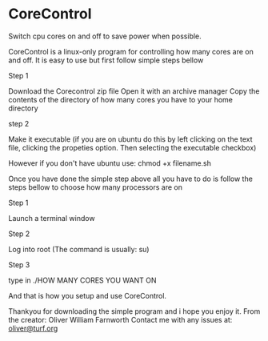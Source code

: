 # CoreControl
Switch cpu cores on and off to save power when possible.

CoreControl is a linux-only program for controlling how many cores are on and off. It is easy to use but first follow simple steps bellow


Step 1

Download the Corecontrol zip file
Open it with an archive manager
Copy the contents of the directory of how many cores you have to your home directory

step 2

Make it executable (if you are on ubuntu do this by left clicking on the text file, clicking the propeties option. Then selecting the executable checkbox)

However if you don't have ubuntu use: chmod +x filename.sh


Once you have done the simple step above all you have to do is follow the steps bellow to choose how many processors are on


Step 1

Launch a terminal window

Step 2

Log into root (The command is usually: su)

Step 3

type in ./HOW MANY CORES YOU WANT ON


And that is how you setup and use CoreControl.

Thankyou for downloading the simple program and i hope you enjoy it. 
From the creator: Oliver William Farnworth
Contact me with any issues at: oliver@turf.org
